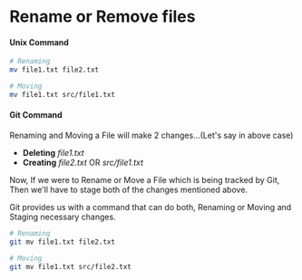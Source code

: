 # Rename or Remove files

#### Unix Command

```bash
# Renaming
mv file1.txt file2.txt

# Moving
mv file1.txt src/file1.txt
```

#### Git Command

Renaming and Moving a File will make 2 changes...(Let's say in above case)

- **Deleting** _file1.txt_
- **Creating** _file2.txt_ OR _src/file1.txt_

Now, If we were to Rename or Move a File which is being tracked by Git, Then we'll have to stage both of the changes mentioned above.

Git provides us with a command that can do both, Renaming or Moving and Staging necessary changes.

```bash
# Renaming
git mv file1.txt file2.txt

# Moving
git mv file1.txt src/file2.txt
```
